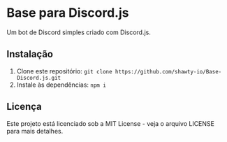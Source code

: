 # Base para Discord.js
Um bot de Discord simples criado com Discord.js.

## Instalação
1. Clone este repositório: `git clone https://github.com/shawty-io/Base-Discord.js.git`
2. Instale às dependências: `npm i`


## Licença
Este projeto está licenciado sob a MIT License - veja o arquivo LICENSE para mais detalhes.
